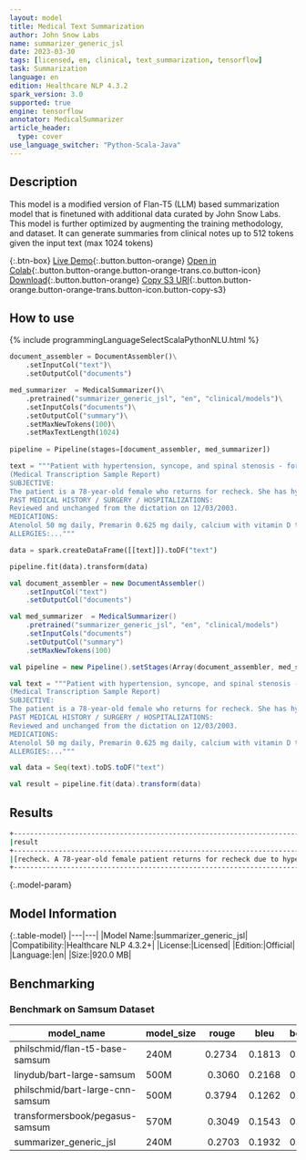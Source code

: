 ```yaml
---
layout: model
title: Medical Text Summarization
author: John Snow Labs
name: summarizer_generic_jsl
date: 2023-03-30
tags: [licensed, en, clinical, text_summarization, tensorflow]
task: Summarization
language: en
edition: Healthcare NLP 4.3.2
spark_version: 3.0
supported: true
engine: tensorflow
annotator: MedicalSummarizer
article_header:
  type: cover
use_language_switcher: "Python-Scala-Java"
---
```


## Description


This model is a modified version of Flan-T5 (LLM) based summarization model that is finetuned with additional data curated by John Snow Labs. This model is further optimized by augmenting the training methodology, and dataset. It can generate summaries from clinical notes up to 512 tokens given the input text (max 1024 tokens)

{:.btn-box}
[Live Demo](https://demo.johnsnowlabs.com/healthcare/MEDICAL_TEXT_SUMMARIZATION/){:.button.button-orange}
[Open in Colab](https://colab.research.google.com/github/JohnSnowLabs/spark-nlp-workshop/blob/master/tutorials/Certification_Trainings/Healthcare/32.Medical_Text_Summarization.ipynb){:.button.button-orange.button-orange-trans.co.button-icon}
[Download](https://s3.amazonaws.com/auxdata.johnsnowlabs.com/clinical/models/summarizer_generic_jsl_en_4.3.2_3.0_1680192338463.zip){:.button.button-orange}
[Copy S3 URI](s3://auxdata.johnsnowlabs.com/clinical/models/summarizer_generic_jsl_en_4.3.2_3.0_1680192338463.zip){:.button.button-orange.button-orange-trans.button-icon.button-copy-s3}

## How to use


<div class="tabs-box" markdown="1">
{% include programmingLanguageSelectScalaPythonNLU.html %}

```python
document_assembler = DocumentAssembler()\
    .setInputCol("text")\
    .setOutputCol("documents")

med_summarizer  = MedicalSummarizer()\
    .pretrained("summarizer_generic_jsl", "en", "clinical/models")\
    .setInputCols("documents")\
    .setOutputCol("summary")\
    .setMaxNewTokens(100)\
    .setMaxTextLength(1024)
    
pipeline = Pipeline(stages=[document_assembler, med_summarizer])

text = """Patient with hypertension, syncope, and spinal stenosis - for recheck.
(Medical Transcription Sample Report)
SUBJECTIVE:
The patient is a 78-year-old female who returns for recheck. She has hypertension. She denies difficulty with chest pain, palpations, orthopnea, nocturnal dyspnea, or edema.
PAST MEDICAL HISTORY / SURGERY / HOSPITALIZATIONS:
Reviewed and unchanged from the dictation on 12/03/2003.
MEDICATIONS:
Atenolol 50 mg daily, Premarin 0.625 mg daily, calcium with vitamin D two to three pills daily, multivitamin daily, aspirin as needed, and TriViFlor 25 mg two pills daily. She also has Elocon cream 0.1% and Synalar cream 0.01% that she uses as needed for rash.
ALLERGIES:..."""

data = spark.createDataFrame([[text]]).toDF("text")

pipeline.fit(data).transform(data)
```

```scala
val document_assembler = new DocumentAssembler()
    .setInputCol("text")
    .setOutputCol("documents")

val med_summarizer  = MedicalSummarizer()
    .pretrained("summarizer_generic_jsl", "en", "clinical/models")
    .setInputCols("documents")
    .setOutputCol("summary")
    .setMaxNewTokens(100)

val pipeline = new Pipeline().setStages(Array(document_assembler, med_summarizer))

val text = """Patient with hypertension, syncope, and spinal stenosis - for recheck.
(Medical Transcription Sample Report)
SUBJECTIVE:
The patient is a 78-year-old female who returns for recheck. She has hypertension. She denies difficulty with chest pain, palpations, orthopnea, nocturnal dyspnea, or edema.
PAST MEDICAL HISTORY / SURGERY / HOSPITALIZATIONS:
Reviewed and unchanged from the dictation on 12/03/2003.
MEDICATIONS:
Atenolol 50 mg daily, Premarin 0.625 mg daily, calcium with vitamin D two to three pills daily, multivitamin daily, aspirin as needed, and TriViFlor 25 mg two pills daily. She also has Elocon cream 0.1% and Synalar cream 0.01% that she uses as needed for rash.
ALLERGIES:..."""

val data = Seq(text).toDS.toDF("text")

val result = pipeline.fit(data).transform(data)
```

</div>

## Results

```bash
+-----------------------------------------------------------------------------------------------------------------------------------------------------------------------------------------------------------------------------------------------------------------------------------------------------------------------------------------+
|result                                                                                                                                                                                                                                                                                                                                   |
+-----------------------------------------------------------------------------------------------------------------------------------------------------------------------------------------------------------------------------------------------------------------------------------------------------------------------------------------+
|[recheck. A 78-year-old female patient returns for recheck due to hypertension, syncope, and spinal stenosis. She has a history of heart failure, myocardial infarction, lymphoma, and asthma. She has been prescribed Atenolol, Premarin, calcium with vitamin D, multivitamin, aspirin, and TriViFlor. She has also been prescribed El]|
+-----------------------------------------------------------------------------------------------------------------------------------------------------------------------------------------------------------------------------------------------------------------------------------------------------------------------------------------+
```

{:.model-param}
## Model Information

{:.table-model}
|---|---|
|Model Name:|summarizer_generic_jsl|
|Compatibility:|Healthcare NLP 4.3.2+|
|License:|Licensed|
|Edition:|Official|
|Language:|en|
|Size:|920.0 MB|

## Benchmarking
### Benchmark on Samsum Dataset

| model_name | model_size | rouge | bleu | bertscore_precision | bertscore_recall: | bertscore_f1 |
|--|--|--|--|--|--|--|
philschmid/flan-t5-base-samsum | 240M | 0.2734 | 0.1813 | 0.8938 | 0.9133 | 0.9034 | 
linydub/bart-large-samsum | 500M | 0.3060 | 0.2168 | 0.8961 | 0.9065 | 0.9013 |
philschmid/bart-large-cnn-samsum | 500M | 0.3794 | 0.1262 | 0.8599 | 0.9153 | 0.8867 | 
transformersbook/pegasus-samsum | 570M | 0.3049 | 0.1543 | 0.8942 | 0.9183 | 0.9061 | 
summarizer_generic_jsl | 240M | 0.2703 | 0.1932 | 0.8944 | 0.9161 | 0.9051 |


